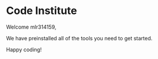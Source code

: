 # Code Institute

Welcome mlr314159,

We have preinstalled all of the tools you need to get started.

Happy coding!